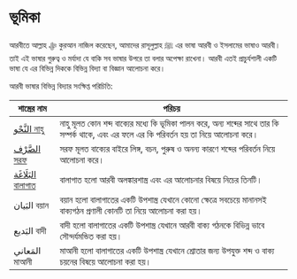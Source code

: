 # ভূমিকা

আরবীতে আল্লাহ ﷻ কুরআন নাজিল করেছেন, আমাদের রাসূলুল্লাহ ﷺ এর ভাষা আরবী ও ইসলামের ভাষাও আরবী। তাই এই ভাষার গুরুত্ব ও মর্যাদা যে বাকি সব ভাষার উপরে তা বলার অপেক্ষা রাখেনা। আরবী এতই প্রাচুর্যশালী একটি ভাষা যে এর বিভিন্ন দিককে বিভিন্ন বিদ্যা বা বিজ্ঞান আলোচনা করে। 

আরবী ভাষার বিভিন্ন বিদ্যার সংক্ষিপ্ত পরিচিতি:

|শাস্ত্রের নাম|পরিচয়|
|---|---|
|[النَّحْو নাহু](/guide/nahw/)|নাহু মূলত কোন শব্দ বাক্যের মধ্যে কি ভূমিকা পালন করে, অন্য শব্দের সাথে তার কি সম্পর্ক থাকে, এবং এর ফলে এর কি পরিবর্তন হয় তা নিয়ে আলোচনা করে।|
|[الصَّرْف সরফ](/guide/sarf/)|সরফ মূলত বাক্যের বাইরে লিঙ্গ, বচন, পুরুষ ও অনন্য কারণে শব্দের পরিবর্তন নিয়ে আলোচনা করে।  
|[البَلَاغَة‎ বালাগাত](/guide/balagah/)|বালাগাত হলো আরবী অলঙ্কারশাস্ত্র এবং এর আলোচনার বিষয়ে নিচের তিনটি।|
|البَيان বয়ান|বয়ান হলো বালাগাতের একটি উপশাস্ত্র যেখানে কোনো ক্ষেত্রে সবচেয়ে মানানসই বাক্যগঠন প্রণালী কোনটি তা নিয়ে আলোচনা করা হয়।  |
|البَديع বাদী|বাদী হলো বালাগাতের একটি উপশাস্ত্র যেখানে আরবী বাক্য গঠনকে বিভিন্ন ভাবে সৌন্দর্যমন্ডিত করা হয়।  |
|المَعاني মাআনী|মাআনী হলো বালাগাতের একটি উপশাস্ত্র যেখানে শ্রোতার জন্য উপযুক্ত শব্দ ও বাক্য চয়নের বিষয়ে আলোচনা করা হয়।  |




